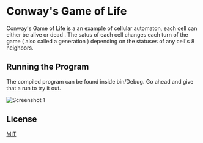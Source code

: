 # Conway's Game of Life

Conway's Game of Life is a an example of cellular automaton, each cell can either be alive or dead . The satus of each cell changes each turn of the game ( also called a generation ) depending on the statuses of any cell's 8 neighbors.

## Running the Program 
The compiled program can be found inside bin/Debug. Go ahead and give that a run to try it out.

![Screenshot 1]("screenshots/capture_1.PNG")

## License
[MIT](https://choosealicense.com/licenses/mit/)